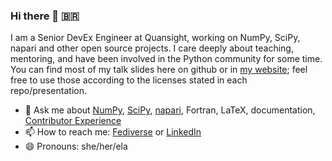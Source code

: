 ### Hi there 👋 🇧🇷

I am a Senior DevEx Engineer at Quansight, working on NumPy, SciPy, napari and other open source projects. I care deeply about teaching, mentoring, and have been involved in the Python community for some time. You can find most of my talk slides here on github or in [my website](https://melissawm.github.io); feel free to use those according to the licenses stated in each repo/presentation.

- 💬 Ask me about [NumPy](https://numpy.org), [SciPy](https://scipy.org), [napari](https://napari.org), Fortran, LaTeX, documentation, [Contributor Experience](https://contributor-experience.org)
- 📫 How to reach me: [Fediverse](https://pynews.com.br/@melissawm) or [LinkedIn](https://www.linkedin.com/in/axequalsb/)
- 😄 Pronouns: she/her/ela
